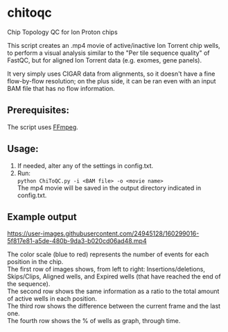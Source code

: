 # chitoqc
Chip Topology QC for Ion Proton chips  

This script creates an .mp4 movie of active/inactive Ion Torrent chip wells, to perform a visual analysis similar to the "Per tile sequence quality" of FastQC, but for aligned Ion Torrent data (e.g. exomes, gene panels).  

It very simply uses CIGAR data from alignments, so it doesn't have a fine flow-by-flow resolution; on the plus side, it can be ran even with an input BAM file that has no flow information.  


## Prerequisites:  
The script uses [FFmpeg](https://ffmpeg.org/).


## Usage:  
1) If needed, alter any of the settings in config.txt.   
2) Run:  
  `python ChiToQC.py -i <BAM file> -o <movie name>`  
  The mp4 movie will be saved in the output directory indicated in config.txt.  
  
## Example output

https://user-images.githubusercontent.com/24945128/160299016-5f817e81-a5de-480b-9da3-b020cd06ad48.mp4

The color scale (blue to red) represents the number of events for each position in the chip.  
The first row of images shows, from left to right: Insertions/deletions, Skips/Clips, Aligned wells, and Expired wells (that have reached the end of the sequence).  
The second row shows the same information as a ratio to the total amount of active wells in each position.  
The third row shows the difference between the current frame and the last one.  
The fourth row shows the % of wells as graph, through time. 
